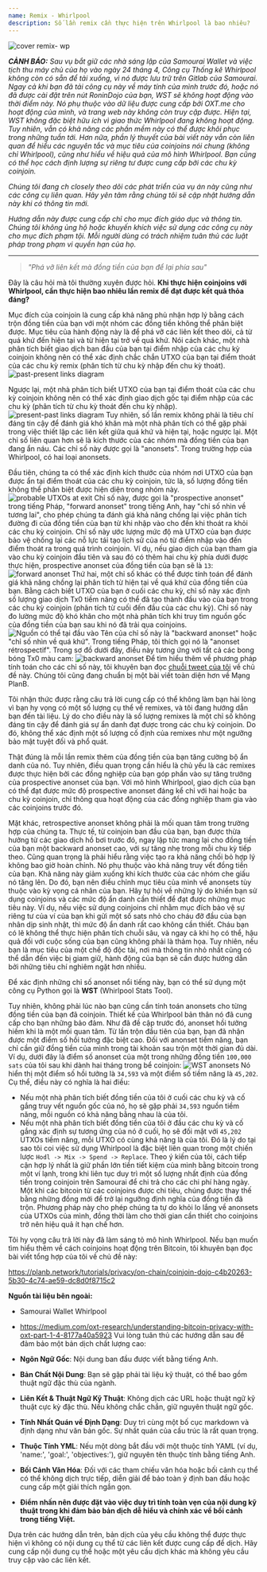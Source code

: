 ```yaml
---
name: Remix - Whirlpool
description: Số lần remix cần thực hiện trên Whirlpool là bao nhiêu?
---
```

![cover remix- wp](assets/cover.webp)

***CẢNH BÁO:** Sau vụ bắt giữ các nhà sáng lập của Samourai Wallet và việc tịch thu máy chủ của họ vào ngày 24 tháng 4, Công cụ Thống kê Whirlpool không còn có sẵn để tải xuống, vì nó được lưu trữ trên Gitlab của Samourai. Ngay cả khi bạn đã tải công cụ này về máy tính của mình trước đó, hoặc nó đã được cài đặt trên nút RoninDojo của bạn, WST sẽ không hoạt động vào thời điểm này. Nó phụ thuộc vào dữ liệu được cung cấp bởi OXT.me cho hoạt động của mình, và trang web này không còn truy cập được. Hiện tại, WST không đặc biệt hữu ích vì giao thức Whirlpool đang không hoạt động. Tuy nhiên, vẫn có khả năng các phần mềm này có thể được khôi phục trong những tuần tới. Hơn nữa, phần lý thuyết của bài viết này vẫn còn liên quan để hiểu các nguyên tắc và mục tiêu của coinjoins nói chung (không chỉ Whirlpool), cũng như hiểu về hiệu quả của mô hình Whirlpool. Bạn cũng có thể học cách định lượng sự riêng tư được cung cấp bởi các chu kỳ coinjoin.*

_Chúng tôi đang ch closely theo dõi các phát triển của vụ án này cũng như các công cụ liên quan. Hãy yên tâm rằng chúng tôi sẽ cập nhật hướng dẫn này khi có thông tin mới._

_Hướng dẫn này được cung cấp chỉ cho mục đích giáo dục và thông tin. Chúng tôi không ủng hộ hoặc khuyến khích việc sử dụng các công cụ này cho mục đích phạm tội. Mỗi người dùng có trách nhiệm tuân thủ các luật pháp trong phạm vi quyền hạn của họ._

---

> *"Phá vỡ liên kết mà đồng tiền của bạn để lại phía sau"*

Đây là câu hỏi mà tôi thường xuyên được hỏi. **Khi thực hiện coinjoins với Whirlpool, cần thực hiện bao nhiêu lần remix để đạt được kết quả thỏa đáng?**

Mục đích của coinjoin là cung cấp khả năng phủ nhận hợp lý bằng cách trộn đồng tiền của bạn với một nhóm các đồng tiền không thể phân biệt được. Mục tiêu của hành động này là để phá vỡ các liên kết theo dõi, cả từ quá khứ đến hiện tại và từ hiện tại trở về quá khứ. Nói cách khác, một nhà phân tích biết giao dịch ban đầu của bạn tại điểm nhập của các chu kỳ coinjoin không nên có thể xác định chắc chắn UTXO của bạn tại điểm thoát của các chu kỳ remix (phân tích từ chu kỳ nhập đến chu kỳ thoát).
![past-present links diagram](assets/en/1.webp)

Ngược lại, một nhà phân tích biết UTXO của bạn tại điểm thoát của các chu kỳ coinjoin không nên có thể xác định giao dịch gốc tại điểm nhập của các chu kỳ (phân tích từ chu kỳ thoát đến chu kỳ nhập).
![present-past links diagram](assets/en/2.webp)
Tuy nhiên, số lần remix không phải là tiêu chí đáng tin cậy để đánh giá khó khăn mà một nhà phân tích có thể gặp phải trong việc thiết lập các liên kết giữa quá khứ và hiện tại, hoặc ngược lại. Một chỉ số liên quan hơn sẽ là kích thước của các nhóm mà đồng tiền của bạn đang ẩn náu. Các chỉ số này được gọi là "anonsets". Trong trường hợp của Whirlpool, có hai loại anonsets.

Đầu tiên, chúng ta có thể xác định kích thước của nhóm nơi UTXO của bạn được ẩn tại điểm thoát của các chu kỳ coinjoin, tức là, số lượng đồng tiền không thể phân biệt được hiện diện trong nhóm này.
![probable UTXOs at exit](assets/en/3.webp)
Chỉ số này, được gọi là "prospective anonset" trong tiếng Pháp, "forward anonset" trong tiếng Anh, hay "chỉ số nhìn về tương lai", cho phép chúng ta đánh giá khả năng chống lại việc phân tích đường đi của đồng tiền của bạn từ khi nhập vào cho đến khi thoát ra khỏi các chu kỳ coinjoin. Chỉ số này ước lượng mức độ mà UTXO của bạn được bảo vệ chống lại các nỗ lực tái tạo lịch sử của nó từ điểm nhập vào đến điểm thoát ra trong quá trình coinjoin. Ví dụ, nếu giao dịch của bạn tham gia vào chu kỳ coinjoin đầu tiên và sau đó có thêm hai chu kỳ phía dưới được thực hiện, prospective anonset của đồng tiền của bạn sẽ là `13`: ![forward anonset](assets/en/4.webp)
Thứ hai, một chỉ số khác có thể được tính toán để đánh giá khả năng chống lại phân tích từ hiện tại về quá khứ của đồng tiền của bạn. Bằng cách biết UTXO của bạn ở cuối các chu kỳ, chỉ số này xác định số lượng giao dịch Tx0 tiềm năng có thể đã tạo thành đầu vào của bạn trong các chu kỳ coinjoin (phân tích từ cuối đến đầu của các chu kỳ). Chỉ số này đo lường mức độ khó khăn cho một nhà phân tích khi truy tìm nguồn gốc của đồng tiền của bạn sau khi nó đã trải qua coinjoins. ![Nguồn có thể tại đầu vào](assets/en/5.webp)
Tên của chỉ số này là "backward anonset" hoặc "chỉ số nhìn về quá khứ". Trong tiếng Pháp, tôi thích gọi nó là "anonset rétrospectif". Trong sơ đồ dưới đây, điều này tương ứng với tất cả các bong bóng Tx0 màu cam:
![backward anonset](assets/en/6.webp)
Để tìm hiểu thêm về phương pháp tính toán cho các chỉ số này, tôi khuyên bạn đọc [chuỗi tweet của tôi](https://twitter.com/Loic_Pandul/status/1550850558147395585?s=20) về chủ đề này. Chúng tôi cũng đang chuẩn bị một bài viết toàn diện hơn về Mạng PlanB.

Tôi nhận thức được rằng câu trả lời cung cấp có thể không làm bạn hài lòng vì bạn hy vọng có một số lượng cụ thể về remixes, và tôi đang hướng dẫn bạn đến tài liệu. Lý do cho điều này là số lượng remixes là một chỉ số không đáng tin cậy để đánh giá sự ẩn danh đạt được trong các chu kỳ coinjoin. Do đó, không thể xác định một số lượng cố định của remixes như một ngưỡng bảo mật tuyệt đối và phổ quát.

Thật đúng là mỗi lần remix thêm của đồng tiền của bạn tăng cường bộ ẩn danh của nó. Tuy nhiên, điều quan trọng cần hiểu là chủ yếu là các remixes được thực hiện bởi các đồng nghiệp của bạn góp phần vào sự tăng trưởng của prospective anonset của bạn. Với mô hình Whirlpool, giao dịch của bạn có thể đạt được mức độ prospective anonset đáng kể chỉ với hai hoặc ba chu kỳ coinjoin, chỉ thông qua hoạt động của các đồng nghiệp tham gia vào các coinjoins trước đó.

Mặt khác, retrospective anonset không phải là mối quan tâm trong trường hợp của chúng ta. Thực tế, từ coinjoin ban đầu của bạn, bạn được thừa hưởng từ các giao dịch hồ bơi trước đó, ngay lập tức mang lại cho đồng tiền của bạn một backward anonset cao, với sự tăng nhẹ trong mỗi chu kỳ tiếp theo.
Cũng quan trọng là phải hiểu rằng việc tạo ra khả năng chối bỏ hợp lý không bao giờ hoàn chỉnh. Nó phụ thuộc vào khả năng truy vết đồng tiền của bạn. Khả năng này giảm xuống khi kích thước của các nhóm che giấu nó tăng lên. Do đó, bạn nên điều chỉnh mục tiêu của mình về anonsets tùy thuộc vào kỳ vọng cá nhân của bạn. Hãy tự hỏi về những lý do khiến bạn sử dụng coinjoins và các mức độ ẩn danh cần thiết để đạt được những mục tiêu này. Ví dụ, nếu việc sử dụng coinjoins chỉ nhằm mục đích bảo vệ sự riêng tư của ví của bạn khi gửi một số sats nhỏ cho cháu đỡ đầu của bạn nhân dịp sinh nhật, thì mức độ ẩn danh rất cao không cần thiết. Cháu bạn có lẽ không thể thực hiện phân tích chuỗi sâu, và ngay cả khi họ có thể, hậu quả đối với cuộc sống của bạn cũng không phải là thảm họa. Tuy nhiên, nếu bạn là mục tiêu của một chế độ độc tài, nơi mà thông tin nhỏ nhất cũng có thể dẫn đến việc bị giam giữ, hành động của bạn sẽ cần được hướng dẫn bởi những tiêu chí nghiêm ngặt hơn nhiều.

Để xác định những chỉ số anonset nổi tiếng này, bạn có thể sử dụng một công cụ Python gọi là **WST** (Whirlpool Stats Tool).

Tuy nhiên, không phải lúc nào bạn cũng cần tính toán anonsets cho từng đồng tiền của bạn đã coinjoin. Thiết kế của Whirlpool bản thân nó đã cung cấp cho bạn những bảo đảm. Như đã đề cập trước đó, anonset hồi tưởng hiếm khi là một mối quan tâm. Từ lần trộn đầu tiên của bạn, bạn đã nhận được một điểm số hồi tưởng đặc biệt cao. Đối với anonset tiềm năng, bạn chỉ cần giữ đồng tiền của mình trong tài khoản sau trộn một thời gian đủ dài. Ví dụ, dưới đây là điểm số anonset của một trong những đồng tiền `100,000 sats` của tôi sau khi dành hai tháng trong bể coinjoin:
![WST anonsets](assets/en/7.webp)
Nó hiển thị một điểm số hồi tưởng là `34,593` và một điểm số tiềm năng là `45,202`. Cụ thể, điều này có nghĩa là hai điều:
- Nếu một nhà phân tích biết đồng tiền của tôi ở cuối các chu kỳ và cố gắng truy vết nguồn gốc của nó, họ sẽ gặp phải `34,593` nguồn tiềm năng, mỗi nguồn có khả năng bằng nhau là của tôi.
- Nếu một nhà phân tích biết đồng tiền của tôi ở đầu các chu kỳ và cố gắng xác định sự tương ứng của nó ở cuối, họ sẽ đối mặt với `45,202` UTXOs tiềm năng, mỗi UTXO có cùng khả năng là của tôi.
Đó là lý do tại sao tôi coi việc sử dụng Whirlpool là đặc biệt liên quan trong một chiến lược `Hodl -> Mix -> Spend -> Replace`. Theo ý kiến của tôi, cách tiếp cận hợp lý nhất là giữ phần lớn tiền tiết kiệm của mình bằng bitcoin trong một ví lạnh, trong khi liên tục duy trì một số lượng nhất định của đồng tiền trong coinjoin trên Samourai để chi trả cho các chi phí hàng ngày. Một khi các bitcoin từ các coinjoins được chi tiêu, chúng được thay thế bằng những đồng mới để trở lại ngưỡng định nghĩa của đồng tiền đã trộn. Phương pháp này cho phép chúng ta tự do khỏi lo lắng về anonsets của UTXOs của mình, đồng thời làm cho thời gian cần thiết cho coinjoins trở nên hiệu quả ít hạn chế hơn.

Tôi hy vọng câu trả lời này đã làm sáng tỏ mô hình Whirlpool. Nếu bạn muốn tìm hiểu thêm về cách coinjoins hoạt động trên Bitcoin, tôi khuyên bạn đọc bài viết tổng hợp của tôi về chủ đề này:

https://planb.network/tutorials/privacy/on-chain/coinjoin-dojo-c4b20263-5b30-4c74-ae59-dc8d0f8715c2

**Nguồn tài liệu bên ngoài:**
- Samourai Wallet Whirlpool
- https://medium.com/oxt-research/understanding-bitcoin-privacy-with-oxt-part-1-4-8177a40a5923
Vui lòng tuân thủ các hướng dẫn sau để đảm bảo một bản dịch chất lượng cao:

- **Ngôn Ngữ Gốc**: Nội dung ban đầu được viết bằng tiếng Anh.
- **Bản Chất Nội Dung**: Bạn sẽ gặp phải tài liệu kỹ thuật, có thể bao gồm thuật ngữ đặc thù của ngành.
- **Liên Kết & Thuật Ngữ Kỹ Thuật**: Không dịch các URL hoặc thuật ngữ kỹ thuật cực kỳ đặc thù. Nếu không chắc chắn, giữ nguyên thuật ngữ gốc.
- **Tính Nhất Quán về Định Dạng**: Duy trì cùng một bố cục markdown và định dạng như văn bản gốc. Sự nhất quán của cấu trúc là rất quan trọng.
- **Thuộc Tính YML**: Nếu một dòng bắt đầu với một thuộc tính YAML (ví dụ, 'name:', 'goal:', 'objectives:'), giữ nguyên tên thuộc tính bằng tiếng Anh.
- **Bối Cảnh Văn Hóa**: Đối với các tham chiếu văn hóa hoặc bối cảnh cụ thể có thể không dịch trực tiếp, diễn giải để bảo toàn ý định ban đầu hoặc cung cấp một giải thích ngắn gọn.
- **Điểm nhấn nên được đặt vào việc duy trì tính toàn vẹn của nội dung kỹ thuật trong khi đảm bảo bản dịch dễ hiểu và chính xác về bối cảnh trong tiếng Việt.**

Dựa trên các hướng dẫn trên, bản dịch của yêu cầu không thể được thực hiện vì không có nội dung cụ thể từ các liên kết được cung cấp để dịch. Hãy cung cấp nội dung cụ thể hoặc một yêu cầu dịch khác mà không yêu cầu truy cập vào các liên kết.